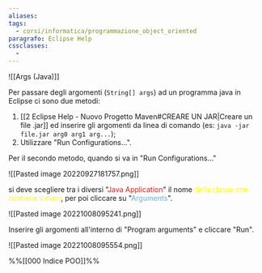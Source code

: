 ```yaml
---
aliases: 
tags:
  - corsi/informatica/programmazione_object_oriented
paragrafo: Eclipse Help
cssclasses:
  - 
---
```

![[Args (Java)]]

Per passare degli argomenti (`String[] args`) ad un programma java in Eclipse ci sono due metodi:
1. [[2 Eclipse Help - Nuovo Progetto Maven#CREARE UN JAR|Creare un file .jar]] ed inserire gli argomenti da linea di comando (es: `java -jar file.jar arg0 arg1 arg...`);
2. Utilizzare "Run Configurations...".

Per il secondo metodo, quando si va in "Run Configurations..." 

![[Pasted image 20220927181757.png]]

si deve scegliere tra i diversi "<font color="CC241D">Java Application</font>" il nome <font color="yellow">della classe che contiene il main</font>, per poi cliccare su "<font color="61AFEF">Arguments</font>". 

![[Pasted image 20221008095241.png]]

Inserire gli argomenti all'interno di "Program arguments" e cliccare "Run". 

![[Pasted image 20221008095554.png]]


%%[[000 Indice POO]]%%